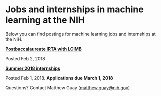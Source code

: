 # Jobs and internships in machine learning at the NIH
Below you can find postings for machine learning jobs and internships at the NIH. 

**[Postbaccalaureate IRTA with LCIMB](postbacs/lcimb2018.md)** 

Posted Feb 2, 2018

**[Summer 2018 internships](internships/summer2018.md)** 

Posted Feb 1, 2018. **Applications due March 1, 2018**

Questions? Contact Matthew Guay (<matthew.guay@nih.gov>)
